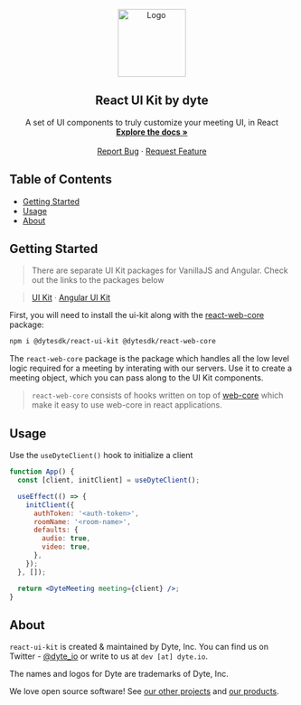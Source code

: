 <!-- PROJECT LOGO -->
<p align="center">
  <a href="https://dyte.io">
    <img src="https://assets.dyte.io/logo-outlined.png" alt="Logo" width="120" />
  </a>

  <h2 align="center">React UI Kit by dyte</h3>

  <p align="center">
    A set of UI components to truly customize your meeting UI, in React
    <br />
    <a href="https://docs.dyte.io"><strong>Explore the docs »</strong></a>
    <br />
    <br />
    <a href="https://community.dyte.io">Report Bug</a>
    ·
    <a href="https://community.dyte.io">Request Feature</a>
  </p>
</p>

<!-- TABLE OF CONTENTS -->

## Table of Contents

- [Getting Started](#getting-started)
- [Usage](#usage)
- [About](#about)

<!-- GETTING STARTED -->

## Getting Started

> There are separate UI Kit packages for VanillaJS and Angular. Check out the links to the packages below

> [UI Kit](https://npmjs.com/package/@dytesdk/ui-kit) · [Angular UI Kit](https://npmjs.com/package/@dytesdk/angular-ui-kit)

First, you will need to install the ui-kit along with the [react-web-core](https://npmjs.com/package/@dytesdk/react-web-core) package:

```sh
npm i @dytesdk/react-ui-kit @dytesdk/react-web-core
```

The `react-web-core` package is the package which handles all the low level logic required for a meeting by interating with our servers. Use it to create a meeting object, which you can pass along to the UI Kit components.

> `react-web-core` consists of hooks written on top of [web-core](https://npmjs.com/package/@dytesdk/web-core) which make it easy to use web-core in react applications.

## Usage

Use the `useDyteClient()` hook to initialize a client

```jsx
function App() {
  const [client, initClient] = useDyteClient();

  useEffect(() => {
    initClient({
      authToken: '<auth-token>',
      roomName: '<room-name>',
      defaults: {
        audio: true,
        video: true,
      },
    });
  }, []);

  return <DyteMeeting meeting={client} />;
}
```

## About

`react-ui-kit` is created & maintained by Dyte, Inc. You can find us on Twitter - [@dyte_io](https://twitter.com/dyte_io) or write to us at `dev [at] dyte.io`.

The names and logos for Dyte are trademarks of Dyte, Inc.

We love open source software! See [our other projects](https://github.com/dyte-io) and [our products](https://dyte.io).
